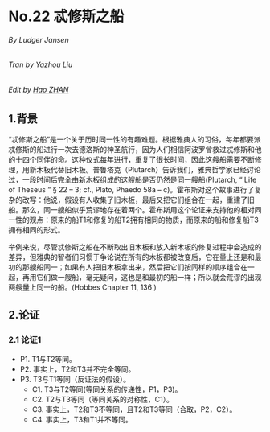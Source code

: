 # No.22 忒修斯之船

###### By Ludger Jansen

###### Tran by Yazhou Liu

###### Edit by [Hao ZHAN](https://github.com/zhanhao93)



## 1.背景

“忒修斯之船”是一个关于历时同一性的有趣难题。根据雅典人的习俗，每年都要派忒修斯的船进行一次去德洛斯的神圣航行，因为人们相信阿波罗曾救过忒修斯和他的十四个同伴的命。这种仪式每年进行，重复了很长时间，因此这艘船需要不断修理，用新木板代替旧木板。普鲁塔克（Plutarch）告诉我们，雅典哲学家已经讨论过，一段时间后完全由新木板组成的这艘船是否仍然是同一艘船(Plutarch, “ Life of Theseus ”  § 22 – 3; cf., Plato, Phaedo 58a – c)。霍布斯对这个故事进行了复杂的改写：他说，假设有人收集了旧木板，最后又把它们组合在一起，重建了旧船。那么，同一艘船似乎荒谬地存在着两个。霍布斯用这个论证来支持他的相对同一性的观点：原来的船T1和修复的船T2拥有相同的物质，而原来的船和修复船T3拥有相同的形式。

举例来说，尽管忒修斯之船在不断取出旧木板和放入新木板的修复过程中会造成的差异，但雅典的智者们习惯于争论说在所有的木板都被改变后，它在量上还是和最初的那艘船同一；如果有人把旧木板拿出来，然后把它们按同样的顺序组合在一起，再用它们做一艘船，毫无疑问，这也是和最初的船一样；所以就会荒谬的出现两艘量上同一的船。(Hobbes Chapter 11, 136 )

## 2.论证

### 2.1 论证1

- P1. T1与T2等同。
- P2. 事实上，T2和T3并不完全等同。
- P3. T3与T1等同（反证法的假设）。
  - C1. T3与T2等同(等同关系的传递性，P1，P3)。
  - C2. T2与T3等同（等同关系的对称性，C1）。
  -  C3. 事实上，T2和T3不等同，且T2和T3等同（合取，P2，C2）。
  -  C4. 事实上，T3和T1并不等同。

